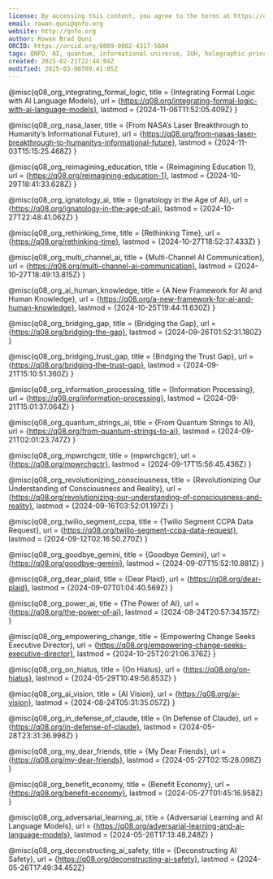 ```yaml
---
license: By accessing this content, you agree to the terms at https://qnfo.org/LICENSE
email: rowan.quni@qnfo.org
website: http://qnfo.org
author: Rowan Brad Quni
ORCID: https://orcid.org/0009-0002-4317-5604
tags: QNFO, AI, quantum, informational universe, IUH, holographic principle
created: 2025-02-21T22:44:04Z
modified: 2025-03-08T09:41:05Z
---
```


@misc{q08_org_integrating_formal_logic,
  title = {Integrating Formal Logic with AI Language Models},
  url = {https://q08.org/integrating-formal-logic-with-ai-language-models},
  lastmod = {2024-11-06T11:52:05.409Z}
}

@misc{q08_org_nasa_laser,
  title = {From NASA’s Laser Breakthrough to Humanity’s Informational Future},
  url = {https://q08.org/from-nasas-laser-breakthrough-to-humanitys-informational-future},
  lastmod = {2024-11-03T15:15:25.468Z}
}

@misc{q08_org_reimagining_education,
  title = {Reimagining Education 1},
  url = {https://q08.org/reimagining-education-1},
  lastmod = {2024-10-29T18:41:33.628Z}
}

@misc{q08_org_ignatology_ai,
  title = {Ignatology in the Age of AI},
  url = {https://q08.org/ignatology-in-the-age-of-ai},
  lastmod = {2024-10-27T22:48:41.062Z}
}

@misc{q08_org_rethinking_time,
  title = {Rethinking Time},
  url = {https://q08.org/rethinking-time},
  lastmod = {2024-10-27T18:52:37.433Z}
}

@misc{q08_org_multi_channel_ai,
  title = {Multi-Channel AI Communication},
  url = {https://q08.org/multi-channel-ai-communication},
  lastmod = {2024-10-27T18:49:13.815Z}
}

@misc{q08_org_ai_human_knowledge,
  title = {A New Framework for AI and Human Knowledge},
  url = {https://q08.org/a-new-framework-for-ai-and-human-knowledge},
  lastmod = {2024-10-25T19:44:11.630Z}
}

@misc{q08_org_bridging_gap,
  title = {Bridging the Gap},
  url = {https://q08.org/bridging-the-gap},
  lastmod = {2024-09-26T01:52:31.180Z}
}

@misc{q08_org_bridging_trust_gap,
  title = {Bridging the Trust Gap},
  url = {https://q08.org/bridging-the-trust-gap},
  lastmod = {2024-09-21T15:10:51.360Z}
}

@misc{q08_org_information_processing,
  title = {Information Processing},
  url = {https://q08.org/information-processing},
  lastmod = {2024-09-21T15:01:37.064Z}
}

@misc{q08_org_quantum_strings_ai,
  title = {From Quantum Strings to AI},
  url = {https://q08.org/from-quantum-strings-to-ai},
  lastmod = {2024-09-21T02:01:23.747Z}
}

@misc{q08_org_mpwrchgctr,
  title = {mpwrchgctr},
  url = {https://q08.org/mpwrchgctr},
  lastmod = {2024-09-17T15:56:45.436Z}
}

@misc{q08_org_revolutionizing_consciousness,
  title = {Revolutionizing Our Understanding of Consciousness and Reality},
  url = {https://q08.org/revolutionizing-our-understanding-of-consciousness-and-reality},
  lastmod = {2024-09-16T03:52:01.197Z}
}

@misc{q08_org_twilio_segment_ccpa,
  title = {Twilio Segment CCPA Data Request},
  url = {https://q08.org/twilio-segment-ccpa-data-request},
  lastmod = {2024-09-12T02:16:50.270Z}
}

@misc{q08_org_goodbye_gemini,
  title = {Goodbye Gemini},
  url = {https://q08.org/goodbye-gemini},
  lastmod = {2024-09-07T15:52:10.881Z}
}

@misc{q08_org_dear_plaid,
  title = {Dear Plaid},
  url = {https://q08.org/dear-plaid},
  lastmod = {2024-09-07T01:04:40.569Z}
}

@misc{q08_org_power_ai,
  title = {The Power of AI},
  url = {https://q08.org/the-power-of-ai},
  lastmod = {2024-08-24T20:57:34.157Z}
}

@misc{q08_org_empowering_change,
  title = {Empowering Change Seeks Executive Director},
  url = {https://q08.org/empowering-change-seeks-executive-director},
  lastmod = {2024-10-25T20:21:06.376Z}
}

@misc{q08_org_on_hiatus,
  title = {On Hiatus},
  url = {https://q08.org/on-hiatus},
  lastmod = {2024-05-29T10:49:56.853Z}
}

@misc{q08_org_ai_vision,
  title = {AI Vision},
  url = {https://q08.org/ai-vision},
  lastmod = {2024-08-24T05:31:35.057Z}
}

@misc{q08_org_in_defense_of_claude,
  title = {In Defense of Claude},
  url = {https://q08.org/in-defense-of-claude},
  lastmod = {2024-05-28T23:31:36.998Z}
}

@misc{q08_org_my_dear_friends,
  title = {My Dear Friends},
  url = {https://q08.org/my-dear-friends},
  lastmod = {2024-05-27T02:15:28.098Z}
}

@misc{q08_org_benefit_economy,
  title = {Benefit Economy},
  url = {https://q08.org/benefit-economy},
  lastmod = {2024-05-27T01:45:16.958Z}
}

@misc{q08_org_adversarial_learning_ai,
  title = {Adversarial Learning and AI Language Models},
  url = {https://q08.org/adversarial-learning-and-ai-language-models},
  lastmod = {2024-05-26T17:13:48.248Z}
}

@misc{q08_org_deconstructing_ai_safety,
  title = {Deconstructing AI Safety},
  url = {https://q08.org/deconstructing-ai-safety},
  lastmod = {2024-05-26T17:49:34.452Z}
